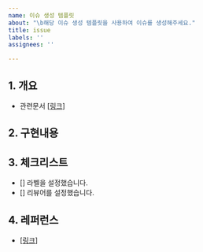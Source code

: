 ```yaml
---
name: 이슈 생성 템플릿
about: "\b해당 이슈 생성 템플릿을 사용하여 이슈를 생성해주세요."
title: issue
labels: ''
assignees: ''

---
```


## 1. 개요
<!-- 해당 기능 / 변경사항을 작업한 내용을 한 줄로 요약해서 작성합니다. -->
- 관련문서 [[링크]()]

## 2. 구현내용
<!-- 너무 구체적일 필요는 없고, 해당 PR의 핵심이 되는 작업 내용들에 대해서 체크리스트 형식으로 작성해주세요. -->

## 3. 체크리스트
 <!-- 마지막으로 PR을 만들기 전에 확인해야 할 목록입니다. [x]를 입력하면 체크박스를 채울 수 있습니다. -->
- [] 라벨을 설정했습니다.
- [] 리뷰어를 설정했습니다.

## 4. 레퍼런스
<!-- (선택) 다른 개발자분들이 인지해놓는다면 좋은 내용들이나 특이사항이 있다면 기술해주세요. -->
- [[링크]()]
